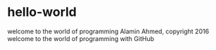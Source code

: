 # hello-world
welcome to the world of programming 
Alamin Ahmed, copyright 2016 
welcome to the world of programming with GitHub
